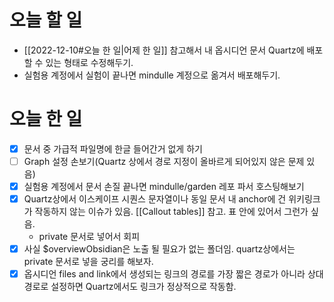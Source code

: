 # 오늘 할 일
- [[2022-12-10#오늘 한 일|어제 한 일]] 참고해서 내 옵시디언 문서 Quartz에 배포 할 수 있는 형태로 수정해두기.
- 실험용 계정에서 실험이 끝나면 mindulle 계정으로 옮겨서 배포해두기.

# 오늘 한 일
- [x] 문서 중 가급적 파일명에 한글 들어간거 없게 하기
- [ ] Graph 설정 손보기(Quartz 상에서 경로 지정이 올바르게 되어있지 않은 문제 있음)
- [x] 실험용 계정에서 문서 손질 끝나면 mindulle/garden 레포 파서 호스팅해보기
- [x] Quartz상에서 이스케이프 시퀀스 문자열이나 동일 문서 내 anchor에 건 위키링크가 작동하지 않는 이슈가 있음. [[Callout tables]] 참고. 표 안에 있어서 그런가 싶음.
	- private 문서로 넣어서 회피 
- [x] 사실 $overviewObsidian은 노출 될 필요가 없는 폴더임. quartz상에서는 private 문서로 넣을 궁리를 해보자.
- [x] 옵시디언 files and link에서 생성되는 링크의 경로를 가장 짧은 경로가 아니라 상대 경로로 설정하면 Quartz에서도 링크가 정상적으로 작동함.